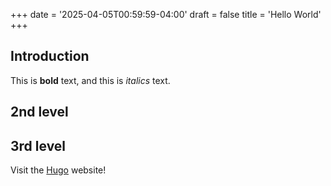 +++
date = '2025-04-05T00:59:59-04:00'
draft = false
title = 'Hello World'
+++

## Introduction

This is **bold** text, and this is *italics* text.

## 2nd level

## 3rd level

Visit the [Hugo](https://gohugo.io) website!